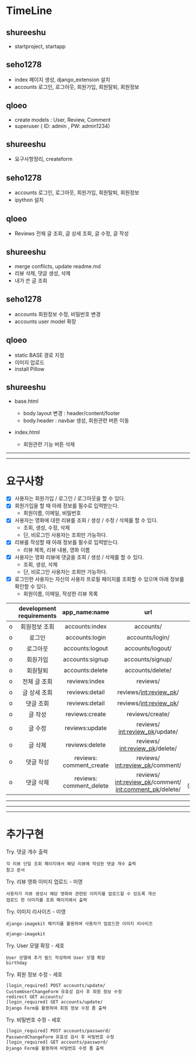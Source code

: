 # TimeLine

## shureeshu
- startproject, startapp

## seho1278
- index 페이지 생성, django_extension 설치
- accounts 로그인, 로그아웃, 회원가입, 회원탈퇴, 회원정보

## qloeo
- create models : User, Review, Comment
- superuser ( ID: admin , PW: admin1234)

## shureeshu
- 요구사항정리, createform

## seho1278
- accounts 로그인, 로그아웃, 회원가입, 회원탈퇴, 회원정보
- ipython 설치

## qloeo
- Reviews 전체 글 조회, 글 상세 조회, 글 수정, 글 작성

## shureeshu
- merge conflicts, update readme.md
- 리뷰 삭제, 댓글 생성, 삭제
- 내가 쓴 글 조회

## seho1278
- accounts 회원정보 수정, 비밀번호 변경
- accounts user model 확장

## qloeo
- static BASE 경로 지정
- 이미지 업로드
- install Pillow 

## shureeshu
- base.html
    - body layout 변경 : header/content/footer
    - body.header : navbar 생성, 회원관련 버튼 이동
    
- index.html
    - 회원관련 기능 버튼 삭제
    
---
---


# 요구사항

- [x] 사용자는 회원가입 / 로그인 / 로그아웃을 할 수 있다.
- [x] 회원가입을 할 때 아래 정보를 필수로 입력받는다.
    -  회원이름, 이메일, 비밀번호
- [x] 사용자는 영화에 대한 리뷰를 조회 / 생성 / 수정 / 삭제룰 할 수 있다.
    - 조회, 생성, 수정, 삭제
    - 단, 비로그인 사용자는 조회만 가능하다.
- [x] 리뷰를 작성할 때 아래 정보를 필수로 입력받는다.
    -  리뷰 제목, 리뷰 내용, 영화 이름
- [x] 사용자는 영화 리뷰에 댓글을 조회 / 생성 / 삭제를 할 수 있다.
    - 조회, 생성, 삭제
    - 단, 비로그인 사용자는 조회만 가능하다.
- [x] 로그인한 사용자는 자신의 사용자 프로필 페이지를 조회할 수 있으며 아래 정보를 확인할 수 있다.
    -  회원이름, 이메일, 작성한 리뷰 목록

|   | development requirements | app_name:name | url | view | *** |
|:---:|:---:|:---:|:---:|:---:|:---:|
| o | 회원정보 조회 | accounts:index |        accounts/ | index() | |
| o | 로그인 | accounts:login |        accounts/login/ | login() | |
| o | 로그아웃 | accounts:logout | accounts/logout/ | logout() | |
| o | 회원가입 | accounts:signup | accounts/signup/ | signup() | |
| o | 회원탈퇴 | accounts:delete | accounts/delete/ | delete() | |
| o | 전체 글 조회 | reviews:index | reviews/ | index() | |
| o | 글 상세 조회 | reviews:detail | reviews/<int:review_pk>/ | detail(review_pk) | |
| o | 댓글 조회 | reviews:detail | reviews/<int:review_pk>/ | detail(review_pk) | |
| o | 글 작성 | reviews:create | reviews/create/ | create() | |
| o | 글 수정 | reviews:update | reviews/ <int:review_pk>/update/ | update(review_pk) | |
| o | 글 삭제 | reviews:delete | reviews/ <int:review_pk>/delete/ | delete(review_pk) | |
| o | 댓글 작성 | reviews: comment_create | reviews/ <int:review_pk>/comment/ | create_comment (review_pk) | |
| o | 댓글 삭제 | reviews: comment_delete | reviews/ <int:review_pk>/comment/ <int:comment_pk>/delete/ | delete_comment (review_pk,comment_pk) | |

---
---
---


# 추가구현

Try. 댓글 개수 출력
```
각 리뷰 단일 조회 페이지에서 해당 리뷰에 작성된 댓글 개수 출력
참고 문서
```

Try. 리뷰 영화 이미지 업로드 - 미영
```
사용자가 리뷰 생성시 해당 영화와 관련된 이미지를 업로드할 수 있도록 개선
업로드 한 이미지를 조회 페이지에서 출력
```

Try. 이미지 리사이즈 - 미영
```
django-imagekit 패키지를 활용하여 사용자가 업로드한 이미지 리사이즈

django-imagekit
```

Try. User 모델 확장 - 세호
```
User 모델에 추가 필드 작성하여 User 모델 확장
birthday
```
Try. 회원 정보 수정 - 세호
```
[login_required] POST accounts/update/
CustomUserChangeForm 유효성 검사 후 회원 정보 수정
redirect GET accounts/
[login_required] GET accounts/update/
Django Form을 활용하여 회원 정보 수정 폼 출력
```
Try. 비밀번호 수정 - 세호
```
[login_required] POST accounts/password/
PasswordChangeForm 유효성 검사 후 비밀번호 수정
[login_required] GET accounts/password/
Django Form을 활용하여 비밀번호 수정 폼 출력
```

